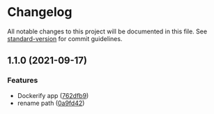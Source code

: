 # Changelog

All notable changes to this project will be documented in this file. See [standard-version](https://github.com/conventional-changelog/standard-version) for commit guidelines.

## 1.1.0 (2021-09-17)


### Features

* Dockerify app ([762dfb9](https://github.com/Prometeus-Network/promenade-bundle-marketplace-tracker/commit/762dfb9fda40ab9a1b4ec5be5d3a5dfd0bf842b5))
* rename path ([0a9fd42](https://github.com/Prometeus-Network/promenade-bundle-marketplace-tracker/commit/0a9fd42e5715ad106368779cba3f0334bf4ded1c))
